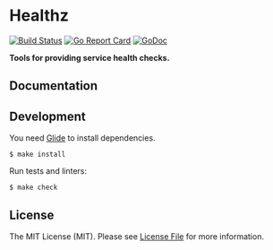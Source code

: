 # Healthz

[![Build Status](https://img.shields.io/travis/goph/healthz.svg?style=flat-square)](https://travis-ci.org/goph/healthz)
[![Go Report Card](https://goreportcard.com/badge/github.com/goph/healthz?style=flat-square)](https://goreportcard.com/report/github.com/goph/healthz)
[![GoDoc](http://img.shields.io/badge/godoc-reference-5272B4.svg?style=flat-square)](https://godoc.org/github.com/goph/healthz)

**Tools for providing service health checks.**


## Documentation


## Development

You need [Glide](http://glide.sh/) to install dependencies.

`$ make install`

Run tests and linters:

`$ make check`


## License

The MIT License (MIT). Please see [License File](LICENSE) for more information.
